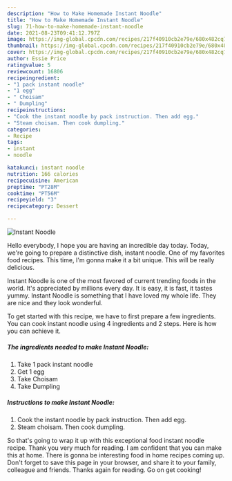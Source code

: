 ```yaml
---
description: "How to Make Homemade Instant Noodle"
title: "How to Make Homemade Instant Noodle"
slug: 71-how-to-make-homemade-instant-noodle
date: 2021-08-23T09:41:12.797Z
image: https://img-global.cpcdn.com/recipes/217f40910cb2e79e/680x482cq70/instant-noodle-recipe-main-photo.jpg
thumbnail: https://img-global.cpcdn.com/recipes/217f40910cb2e79e/680x482cq70/instant-noodle-recipe-main-photo.jpg
cover: https://img-global.cpcdn.com/recipes/217f40910cb2e79e/680x482cq70/instant-noodle-recipe-main-photo.jpg
author: Essie Price
ratingvalue: 5
reviewcount: 16806
recipeingredient:
- "1 pack instant noodle"
- "1 egg"
- " Choisam"
- " Dumpling"
recipeinstructions:
- "Cook the instant noodle by pack instruction. Then add egg."
- "Steam choisam. Then cook dumpling."
categories:
- Recipe
tags:
- instant
- noodle

katakunci: instant noodle 
nutrition: 166 calories
recipecuisine: American
preptime: "PT28M"
cooktime: "PT56M"
recipeyield: "3"
recipecategory: Dessert

---
```



![Instant Noodle](https://img-global.cpcdn.com/recipes/217f40910cb2e79e/680x482cq70/instant-noodle-recipe-main-photo.jpg)

Hello everybody, I hope you are having an incredible day today. Today, we're going to prepare a distinctive dish, instant noodle. One of my favorites food recipes. This time, I'm gonna make it a bit unique. This will be really delicious.

Instant Noodle is one of the most favored of current trending foods in the world. It's appreciated by millions every day. It is easy, it is fast, it tastes yummy. Instant Noodle is something that I have loved my whole life. They are nice and they look wonderful.




To get started with this recipe, we have to first prepare a few ingredients. You can cook instant noodle using 4 ingredients and 2 steps. Here is how you can achieve it.

<!--inarticleads1-->

##### The ingredients needed to make Instant Noodle:

1. Take 1 pack instant noodle
1. Get 1 egg
1. Take  Choisam
1. Take  Dumpling




<!--inarticleads2-->

##### Instructions to make Instant Noodle:

1. Cook the instant noodle by pack instruction. Then add egg.
1. Steam choisam. Then cook dumpling.




So that's going to wrap it up with this exceptional food instant noodle recipe. Thank you very much for reading. I am confident that you can make this at home. There is gonna be interesting food in home recipes coming up. Don't forget to save this page in your browser, and share it to your family, colleague and friends. Thanks again for reading. Go on get cooking!
